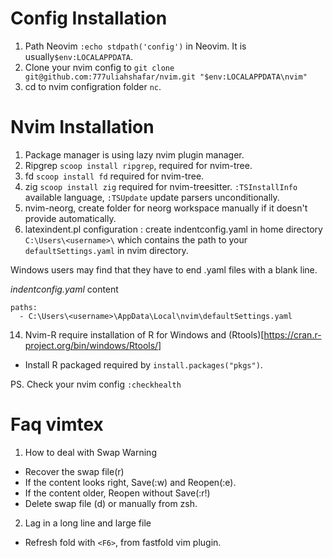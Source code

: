 # Config Installation
1. Path Neovim `:echo stdpath('config')` in Neovim. It is usually`$env:LOCALAPPDATA`.
2. Clone your nvim config to `git clone git@github.com:777uliahshafar/nvim.git "$env:LOCALAPPDATA\nvim"`
3. cd to nvim configration folder `nc`.

# Nvim Installation
1. Package manager is using lazy nvim plugin manager.
4. Ripgrep `scoop install ripgrep`, required for nvim-tree.
5. fd `scoop install fd` required for nvim-tree.
6. zig `scoop install zig` required for nvim-treesitter. `:TSInstallInfo` available language, `:TSUpdate` update parsers unconditionally.
11. nvim-neorg, create folder for neorg workspace manually if it doesn't provide automatically.
13. latexindent.pl configuration : create indentconfig.yaml in home directory `C:\Users\<username>\` which contains the path to your `defaultSettings.yaml` in nvim directory.

Windows users may find that they have to end .yaml files with a blank line.

*indentconfig.yaml* content
```
paths:
  - C:\Users\<username>\AppData\Local\nvim\defaultSettings.yaml

```
14. Nvim-R require installation of R for Windows and (Rtools)[https://cran.r-project.org/bin/windows/Rtools/]
- Install R packaged required by `install.packages("pkgs")`.

PS. Check your nvim config `:checkhealth`

# Faq vimtex
1. How to deal with Swap Warning
- Recover the swap file(r)
- If the content looks right, Save(:w) and Reopen(:e).
- If the content older, Reopen without Save(:r!)
- Delete swap file (d) or manually from zsh.

2. Lag in a long line and large file
- Refresh fold with `<F6>`, from fastfold vim plugin.


